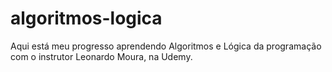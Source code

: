 # algoritmos-logica
Aqui está meu progresso aprendendo Algoritmos e Lógica da programação com o instrutor Leonardo Moura, na Udemy.

